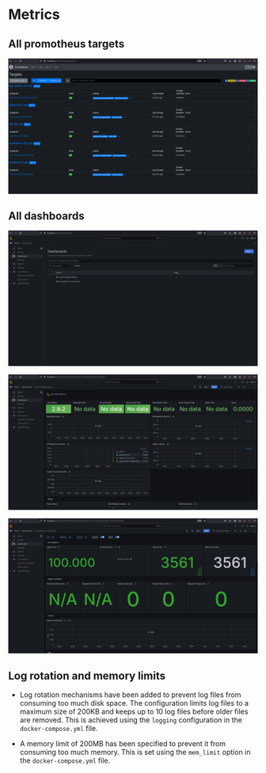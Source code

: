 # Metrics

## All promotheus targets

![prometheus_targets](assets/prometheus-targets.png)

## All dashboards

![dashboard](assets/dashboard.png)

![loki_metrics](assets/loki-metrics.png)

![prometheus_metrics](assets/prometheus-metrics.png)

## Log rotation and memory limits

- Log rotation mechanisms have been added to prevent log files from consuming too much disk space. The configuration limits log files to a maximum size of 200KB and keeps up to 10 log files before older files are removed. This is achieved using the `logging` configuration in the `docker-compose.yml` file.

- A memory limit of 200MB has been specified  to prevent it from consuming too much memory. This is set using the `mem_limit` option in the `docker-compose.yml` file.